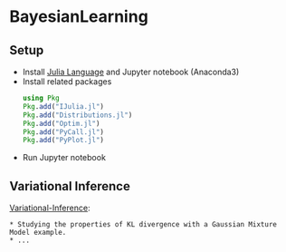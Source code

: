 # BayesianLearning

## Setup

* Install [Julia Language](https://julialang.org/) and Jupyter notebook (Anaconda3)
* Install related packages
    ```julia
    using Pkg
    Pkg.add("IJulia.jl")
    Pkg.add("Distributions.jl")
    Pkg.add("Optim.jl")
    Pkg.add("PyCall.jl")
    Pkg.add("PyPlot.jl")
    ```
* Run Jupyter notebook

## Variational Inference

[Variational-Inference](http://nbviewer.jupyter.org/github/boathit/BayesianLearning/blob/master/Variational-Inference.ipynb):

    * Studying the properties of KL divergence with a Gaussian Mixture Model example.
    * ...
